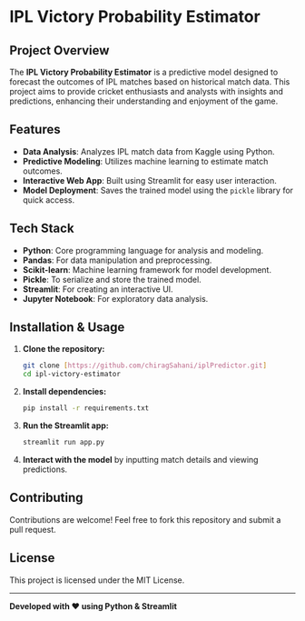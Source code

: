 # IPL Victory Probability Estimator

## Project Overview
The **IPL Victory Probability Estimator** is a predictive model designed to forecast the outcomes of IPL matches based on historical match data. This project aims to provide cricket enthusiasts and analysts with insights and predictions, enhancing their understanding and enjoyment of the game.

## Features
- **Data Analysis**: Analyzes IPL match data from Kaggle using Python.
- **Predictive Modeling**: Utilizes machine learning to estimate match outcomes.
- **Interactive Web App**: Built using Streamlit for easy user interaction.
- **Model Deployment**: Saves the trained model using the `pickle` library for quick access.

## Tech Stack
- **Python**: Core programming language for analysis and modeling.
- **Pandas**: For data manipulation and preprocessing.
- **Scikit-learn**: Machine learning framework for model development.
- **Pickle**: To serialize and store the trained model.
- **Streamlit**: For creating an interactive UI.
- **Jupyter Notebook**: For exploratory data analysis.

## Installation & Usage
1. **Clone the repository:**
   ```bash
   git clone [https://github.com/chiragSahani/iplPredictor.git]
   cd ipl-victory-estimator
   ```
2. **Install dependencies:**
   ```bash
   pip install -r requirements.txt
   ```
3. **Run the Streamlit app:**
   ```bash
   streamlit run app.py
   ```
4. **Interact with the model** by inputting match details and viewing predictions.

## Contributing
Contributions are welcome! Feel free to fork this repository and submit a pull request.

## License
This project is licensed under the MIT License.

---
**Developed with ❤️ using Python & Streamlit**


